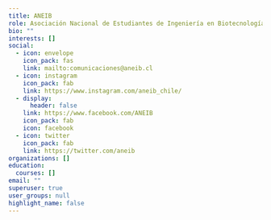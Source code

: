 ```yaml
---
title: ANEIB
role: Asociación Nacional de Estudiantes de Ingeniería en Biotecnología
bio: ""
interests: []
social:
  - icon: envelope
    icon_pack: fas
    link: mailto:comunicaciones@aneib.cl
  - icon: instagram
    icon_pack: fab
    link: https://www.instagram.com/aneib_chile/
  - display:
      header: false
    link: https://www.facebook.com/ANEIB
    icon_pack: fab
    icon: facebook
  - icon: twitter
    icon_pack: fab
    link: https://twitter.com/aneib
organizations: []
education:
  courses: []
email: ""
superuser: true
user_groups: null
highlight_name: false
---
```

